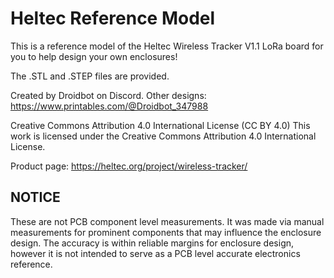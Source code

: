 
# Heltec Reference Model

This is a reference model of the Heltec Wireless Tracker V1.1 LoRa board for you to help design your own enclosures!

The .STL and .STEP files are provided.

Created by Droidbot on Discord.
Other designs: https://www.printables.com/@Droidbot_347988

Creative Commons Attribution 4.0 International License (CC BY 4.0) This work is licensed under the Creative Commons Attribution 4.0 International License.

Product page: <https://heltec.org/project/wireless-tracker/>


## NOTICE

These are not PCB component level measurements. It was made via manual measurements for prominent 
components that may influence the enclosure design. The accuracy is within reliable margins
for enclosure design, however it is not intended to serve as a PCB level accurate electronics
reference.